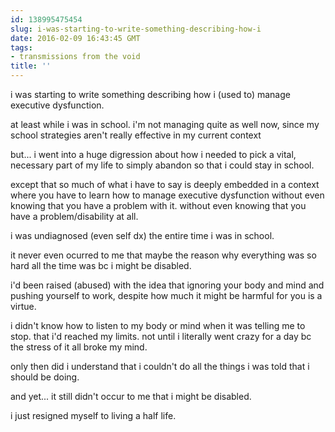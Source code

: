 ```yaml
---
id: 138995475454
slug: i-was-starting-to-write-something-describing-how-i
date: 2016-02-09 16:43:45 GMT
tags:
- transmissions from the void
title: ''
---
```


i was starting to write something describing how i (used to) manage executive dysfunction.

at least while i was in school. i'm not managing quite as well now, since my school strategies aren't really effective in my current context

but... i went into a huge digression about how i needed to pick a vital, necessary part of my life to simply abandon so that i could stay in school.

except that so much of what i have to say is deeply embedded in a context where you have to learn how to manage executive dysfunction without even knowing that you have a problem with it. without even knowing that you have a problem/disability at all.

i was undiagnosed (even self dx) the entire time i was in school.

it never even ocurred to me that maybe the reason why everything was so hard all the time was bc i might be disabled.

i'd been raised (abused) with the idea that ignoring your body and mind and pushing yourself to work, despite how much it might be harmful for you is a virtue. 

i didn't know how to listen to my body or mind when it was telling me to stop. that i'd reached my limits. not until i literally went crazy for a day bc the stress of it all broke my mind.

only then did i understand that i couldn't do all the things i was told that i should be doing.

and yet... it still didn't occur to me that i might be disabled.

i just resigned myself to living a half life.
